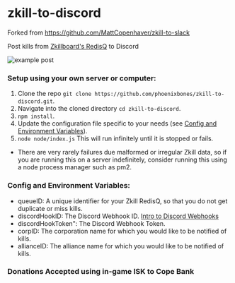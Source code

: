 # zkill-to-discord
Forked from https://github.com/MattCopenhaver/zkill-to-slack

Post kills from [Zkillboard's RedisQ](https://github.com/zKillboard/RedisQ) to Discord

![example post](https://linktourl.com)

### Setup using your own server or computer:

1. Clone the repo `git clone https://github.com/phoenixbones/zkill-to-discord.git`.
2. Navigate into the cloned directory `cd zkill-to-discord`.
3. `npm install`.
4. Update the configuration file specific to your needs (see [Config and Environment Variables](#config-and-environment-variables)).
5. `node node/index.js` This will run infinitely until it is stopped or fails.  
  * There are very rarely failures due malformed or irregular Zkill data, so if you are running this on a server indefinitely, consider running this using a node process manager such as pm2.

### Config and Environment Variables:
* queueID: A unique identifier for your Zkill RedisQ, so that you do not get duplicate or miss kills.
* discordHookID: The Discord Webhook ID. [Intro to Discord Webhooks](https://support.discordapp.com/hc/en-us/articles/228383668)
* discordHookToken": The Discord Webhook Token.
* corpID: The corporation name for which you would like to be notified of kills.
* allianceID: The alliance name for which you would like to be notified of kills.

### Donations Accepted using in-game ISK to Cope Bank
